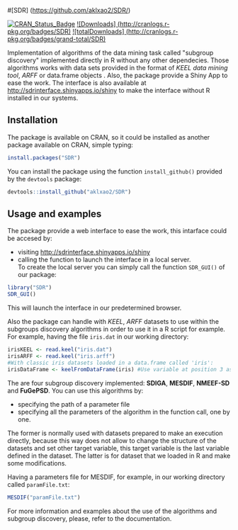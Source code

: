 #[SDR] (https://github.com/aklxao2/SDR/) 

[![CRAN_Status_Badge](http://www.r-pkg.org/badges/version/SDR)](https://cran.r-project.org/web/packages/SDR/index.html)
[![Downloads] (http://cranlogs.r-pkg.org/badges/SDR)](https://cran.rstudio.com/web/packages/SDR/index.html)
[![totalDownloads] (http://cranlogs.r-pkg.org/badges/grand-total/SDR)](https://cran.rstudio.com/web/packages/SDR/index.html)

Implementation of algorithms of the data mining task called "subgroup discovery" implemented directly in R without any other dependecies.
Those algorithms works with data sets provided in the format of _KEEL data mining tool_, _ARFF_ or data.frame objects . Also, the package provide a Shiny App to ease the work.
The interface is also available at http://sdrinterface.shinyapps.io/shiny to make the interface without R installed in our systems.

## Installation

The package is available on CRAN, so it could be installed as another package available on CRAN, simple typing:
```R
install.packages("SDR")
```

You can install the package using the function `install_github()` provided by the `devtools` package:  

```R
devtools::install_github("aklxao2/SDR")
```

## Usage and examples

The package provide a web interface to ease the work, this intarface could be accesed by:
* visiting http://sdrinterface.shinyapps.io/shiny
* calling the function to launch the interface in a local server.  
To create the local server you can simply call the function `SDR_GUI()` of our package:  
```R
library("SDR")
SDR_GUI()
```

This will launch the interface in our predetermined browser. 

Also the package can handle with _KEEL_, _ARFF_ datasets to use within the subgroups discovery algorithms in order to use it in a R script for example. For example, having the file `iris.dat` in our working directory:
```R
irisKEEL <- read.keel("iris.dat")
irisARFF <- read.keel("iris.arff")
#With classic iris datasets loaded in a data.frame called 'iris':
irisDataFrame <- keelFromDataFrame(iris) #Use variable at position 3 as target variable.
```

The are four subgroup discovery implemented: __SDIGA__, __MESDIF__, __NMEEF-SD__ and __FuGePSD__. You can use this algorithms by:
* specifying the path of a parameter file 
* specifying all the parameters of the algorithm in the function call, one by one.  

The former is normally used with datasets prepared to make an execution directly, because this way does not allow to change the structure of the datasets and set other target variable, this target variable is the last variable defined in the dataset.
The latter is for dataset that we loaded in R and make some modifications.

Having a parameters file for MESDIF, for example, in our working directory called `paramFile.txt`:
```R
MESDIF("paramFile.txt")
``` 
For more information and examples about the use of the algorithms and subgroup discovery, please, refer to the documentation.
